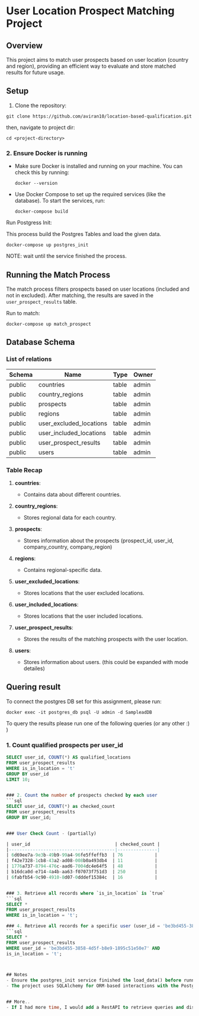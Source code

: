 # User Location Prospect Matching Project

## Overview
This project aims to match user prospects based on user location (country and region), providing an efficient way to evaluate and store matched results for future usage.

## Setup

1. Clone the repository:
  ```
  git clone https://github.com/aviran10/location-based-qualification.git
  ```

then, navigate to project dir:
  ```
cd <project-directory>
  ```


### 2. Ensure Docker is running
- Make sure Docker is installed and running on your machine. You can check this by running:
  ```
  docker --version
  ```
- Use Docker Compose to set up the required services (like the database). To start the services, run:
  ```
  docker-compose build
  ```

Run Postgress Init:

This process build the Postgres Tables and load the given data.

  ```
docker-compose up postgres_init 
  ```

NOTE: wait until the service finished the process.

## Running the Match Process
The match process filters prospects based on user locations (included and not in excluded). 
After matching, the results are saved in the `user_prospect_results` table.

Run to match:
  ```
 docker-compose up match_prospect
  ```


## Database Schema

### List of relations

| Schema | Name                     | Type  | Owner |
|--------|---------------------------|-------|-------|
| public | countries                 | table | admin |
| public | country_regions           | table | admin |
| public | prospects                 | table | admin |
| public | regions                   | table | admin |
| public | user_excluded_locations   | table | admin |
| public | user_included_locations   | table | admin |
| public | user_prospect_results     | table | admin |
| public | users                     | table | admin |

### Table Recap

1. **countries**:
   - Contains data about different countries.

2. **country_regions**:
   - Stores regional data for each country.

3. **prospects**:
   - Stores information about the prospects (prospect_id, user_id, company_country, company_region)

4. **regions**:
   - Contains regional-specific data.

5. **user_excluded_locations**:
   - Stores locations that the user excluded locations.

6. **user_included_locations**:
   - Stores locations that the user included locations.

7. **user_prospect_results**:
   - Stores the results of the matching prospects with the user location.

8. **users**:
   - Stores information about users. (this could be expanded with mode detailes)


## Quering result 
To connect the postgres DB set for this assignment, please run:
```
docker exec -it postgres_db psql -U admin -d SampleadDB
```
To query the results please run one of the following queries (or any other :) )

### 1. Count qualified prospects per user_id

```sql
SELECT user_id, COUNT(*) AS qualified_locations
FROM user_prospect_results
WHERE is_in_location = 't'
GROUP BY user_id
LIMIT 10;


### 2. Count the number of prospects checked by each user
```sql
SELECT user_id, COUNT(*) as checked_count
FROM user_prospect_results
GROUP BY user_id; 


### User Check Count - (partially)

| user_id                                | checked_count |
|----------------------------------------|---------------|
| 6d69ee7a-9e3b-49b9-99a4-96fe5ffeffb3  | 76            |
| f42e7328-1cb8-43a2-ad08-008b0a493db4  | 11            |
| 1776a737-8794-476c-aad6-7004dc4e64f5  | 48            |
| b16dca0d-e714-4a4b-aa63-f07073f751d3  | 250           |
| 6fabfb54-9c90-4910-8d07-0dddef15384c  | 16            |


### 3. Retrieve all records where `is_in_location` is `true`
```sql
SELECT * 
FROM user_prospect_results
WHERE is_in_location = 't';

### 4. Retrieve all records for a specific user (user_id = 'be3bd455-3858-4d5f-b8e9-1895c51e50e7')
```sql
SELECT * 
FROM user_prospect_results
WHERE user_id = 'be3bd455-3858-4d5f-b8e9-1895c51e50e7' AND
is_in_location = 't';



## Notes
- Ensure the postgres_init service finished the load_data() before running match_prospects service.
- The project uses SQLAlchemy for ORM-based interactions with the PostgreSQL database.


## More..
- If I had more time, I would add a RestAPI to retrieve queries and display the results in a better way.



